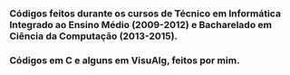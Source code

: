### Códigos feitos durante os cursos de Técnico em Informática Integrado ao Ensino Médio (2009-2012) e Bacharelado em Ciência da Computação (2013-2015).
### Códigos em C e alguns em VisuAlg, feitos por mim.